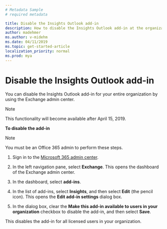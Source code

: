 ```yaml
---
# Metadata Sample
# required metadata

title: Disable the Insights Outlook add-in
description: How to disable the Insights Outlook add-in at the organizational level 
author: madehmer
ms.author: v-midehm
ms.date: 04/11/2019
ms.topic: get-started-article
localization_priority: normal 
ms.prod: mya
---
```


# Disable the Insights Outlook add-in

You can disable the Insights Outlook add-in for your entire organization by using the Exchange admin center.

> [!Note]
> This functionality will become available after April 15, 2019.

**To disable the add-in**

> [!Note]
> You must be an Office 365 admin to perform these steps.

1. Sign in to the [Microsoft 365 admin center](https://admin.microsoft.com/adminportal).

2. In the left navigation pane, select **Exchange**. This opens the dashboard of the Exchange admin center.  

<!--
   ![Microsoft 365 admin center](../../images/mya/use/exchange-admin-center.png) -->
            
 
3. In the dashboard, select **add-ins**. 

<!--
   ![Add-ins page](../../images/mya/use/add-ins-page.png) -->
         
4. In the list of add-ins, select **Insights**, and then select **Edit** (the pencil icon). This opens the **Edit add-in settings** dialog box.

<!--
   ![Select add-in](../../images/mya/use/select-add-in.png) -->
    
5. In the dialog box, clear the **Make this add-in available to users in your organization** checkbox to disable the add-in, and then select **Save**.

<!--
   ![Clear checkboxes and Save](../../images/mya/use/clear-checkbox.png) -->

This disables the add-in for all licensed users in your organization.
